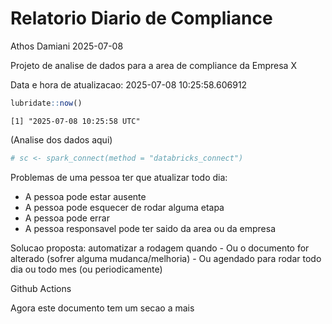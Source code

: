 # Relatorio Diario de Compliance
Athos Damiani
2025-07-08

Projeto de analise de dados para a area de compliance da Empresa X

Data e hora de atualizacao: 2025-07-08 10:25:58.606912

``` r
lubridate::now()
```

    [1] "2025-07-08 10:25:58 UTC"

(Analise dos dados aqui)

``` r
# sc <- spark_connect(method = "databricks_connect")
```

Problemas de uma pessoa ter que atualizar todo dia:

-   A pessoa pode estar ausente
-   A pessoa pode esquecer de rodar alguma etapa
-   A pessoa pode errar
-   A pessoa responsavel pode ter saido da area ou da empresa

Solucao proposta: automatizar a rodagem quando - Ou o documento for
alterado (sofrer alguma mudanca/melhoria) - Ou agendado para rodar todo
dia ou todo mes (ou periodicamente)

Github Actions

Agora este documento tem um secao a mais
